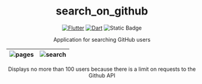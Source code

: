 <h1 align="center">search_on_github</h1>

<div align="center">

[![Flutter](https://img.shields.io/badge/flutter-44D0FA?logo=flutter&style=for-the-badge&logoColor=white)](https://flutter.dev/)
[![Dart](https://img.shields.io/badge/Dart-30B7F3?logo=dart&style=for-the-badge&logoColor=white)](https://dart.dev/)
![Static Badge](https://img.shields.io/badge/Platform-Android%20%7C%20IOS%20%7C%20Web-green)

</div>

<p align="center">
     Application for searching GitHub users
</p>

| ![pages](https://github.com/OlegPark/search_on_github/assets/127476229/67cc0719-0b37-45c6-b1e3-224da93056af) | ![search](https://github.com/OlegPark/search_on_github/assets/127476229/170b6cdb-2837-4a6d-8d63-91ca0510c969) |
| :------------: | :------------: |

<p align="center">
     Displays no more than 100 users because there is a limit on requests to the Github API
</p>

